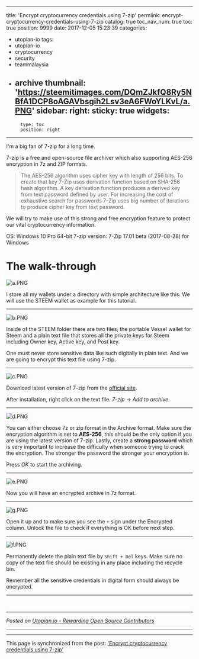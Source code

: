 
---
title: 'Encrypt cryptocurrency credentials using 7-zip'
permlink: encrypt-cryptocurrency-credentials-using-7-zip
catalog: true
toc_nav_num: true
toc: true
position: 9999
date: 2017-12-05 15:23:39
categories:
- utopian-io
tags:
- utopian-io
- cryptocurrency
- security
- teammalaysia
- archive
thumbnail: 'https://steemitimages.com/DQmZJkfQ8Ry5NBfA1DCP8oAGAVbsgih2Lsv3eA6FWoYLKvL/a.PNG'
sidebar:
    right:
        sticky: true
widgets:
    -
        type: toc
        position: right
---


I'm a big fan of 7-zip for a long time. 

7-zip is a free and open-source file archiver which also supporting AES-256 encryption in 7z and ZIP formats. 

> The AES-256 algorithm uses cipher key with length of 256 bits. To create that key 7-Zip uses derivation function based on SHA-256 hash algorithm. A key derivation function produces a derived key from text password defined by user. For increasing the cost of exhaustive search for passwords 7-Zip uses big number of iterations to produce cipher key from text password.

We will try to make use of this strong and free encryption feature to protect our vital cryptocurrency information.

OS: Windows 10 Pro 64-bit
7-zip version: 7-Zip 17.01 beta (2017-08-28) for Windows

# The walk-through

![a.PNG](https://steemitimages.com/DQmZJkfQ8Ry5NBfA1DCP8oAGAVbsgih2Lsv3eA6FWoYLKvL/a.PNG)

I store all my wallets under a directory with simple architecture like this. We will use the STEEM wallet as example for this tutorial.

------

![b.PNG](https://steemitimages.com/DQmUtP8J5febNccQnAnGwgUAmAotcpQve6QjpjL6mQuTkut/b.PNG)

Inside of the STEEM folder there are two files, the portable Vessel wallet for Steem and a plain text file that stores all the private keys for Steem including Owner key, Active key, and Post key.

One must never store sensitive data like such digitally in plain text. And we are going to encrypt this text file using 7-zip.

------

![c.PNG](https://steemitimages.com/DQmcBQWg6m6F21TrXicSqX7hV3irxEhssqd9fDeNCLHsBGx/c.PNG)

Download latest version of 7-zip from the [official site](http://www.7-zip.org/download.html). 

After installation, right click on the text file. *7-zip* -> *Add to archive*.

------

![d.PNG](https://steemitimages.com/DQmUh9vqqLpfC1kV3hNnUCKq1quK65yTQmeuf9bv6ewT8vw/d.PNG)

You can either choose 7z or zip format in the Archive format. Make sure the encryption algorithm is set to **AES-256**, this should be the only option if you are using the latest version of 7-zip. Lastly, create a **strong password** which is very important to increase the difficulty when someone trying to crack the encryption. The stronger the password the stronger your encryption is.

Press *OK* to start the archiving.

------

![e.PNG](https://steemitimages.com/DQmdUuvfPuxZy5sinVC2V6X4GpkBXvaQTn78VPwMXe5uE6E/e.PNG)

Now you will have an encrypted archive in 7z format.

------

![g.PNG](https://steemitimages.com/DQmR2bUdih8e1CyXxBhR173dvV7voViMiqK5gAEBtcTPdLc/g.PNG)

Open it up and to make sure you see the `+` sign under the Encrypted column. Unlock the file to check if everything is OK before next step.

------

![f.PNG](https://steemitimages.com/DQmYf1zhEktPZ8sFYWqTdk8BAmHapEY1gHKARbakuzkL26D/f.PNG)

Permanently delete the plain text file by `Shift + Del` keys. Make sure no copy of the text file should be existing in any place including the recycle bin. 

Remember all the sensitive credentials in digital form should always be encrypted.

------

<br /><hr/><em>Posted on <a href="https://utopian.io/utopian-io/@fr3eze/encrypt-cryptocurrency-credentials-using-7-zip">Utopian.io -  Rewarding Open Source Contributors</a></em><hr/>

- - -

This page is synchronized from the post: ['Encrypt cryptocurrency credentials using 7-zip'](https://steemit.com/@fr3eze/encrypt-cryptocurrency-credentials-using-7-zip)
